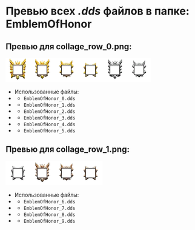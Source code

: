 # Превью всех ***.dds*** файлов в папке: EmblemOfHonor
## Превью для collage_row_0.png:
![collage_row_0.png](collage_row_0.png)
- Использованные файлы:
- - ``` EmblemOfHonor_0.dds ```
- - ``` EmblemOfHonor_1.dds ```
- - ``` EmblemOfHonor_2.dds ```
- - ``` EmblemOfHonor_3.dds ```
- - ``` EmblemOfHonor_4.dds ```
- - ``` EmblemOfHonor_5.dds ```
## Превью для collage_row_1.png:
![collage_row_1.png](collage_row_1.png)
- Использованные файлы:
- - ``` EmblemOfHonor_6.dds ```
- - ``` EmblemOfHonor_7.dds ```
- - ``` EmblemOfHonor_8.dds ```
- - ``` EmblemOfHonor_9.dds ```

